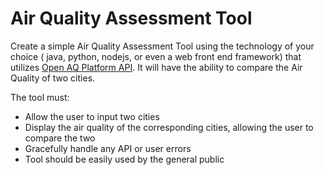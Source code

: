 # Air Quality Assessment Tool

Create a simple Air Quality Assessment Tool using the technology of your choice ( java, python, nodejs, or even a web front end framework) that utilizes [Open AQ Platform API](https://docs.openaq.org). It will have the ability to compare the Air Quality of two cities.

The tool must:

- Allow the user to input two cities
- Display the air quality of the corresponding cities, allowing the user to compare the two
- Gracefully handle any API or user errors
- Tool should be easily used by the general public
